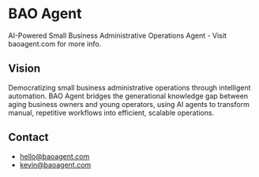 # BAO Agent

AI-Powered Small Business Administrative Operations Agent - Visit baoagent.com for more info.

## Vision
Democratizing small business administrative operations through intelligent automation. BAO Agent bridges the generational knowledge gap between aging business owners and young operators, using AI agents to transform manual, repetitive workflows into efficient, scalable operations.

## Contact
- hello@baoagent.com
- kevin@baoagent.com
